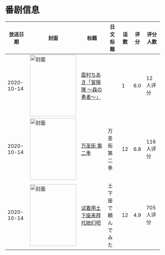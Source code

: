 # 番剧信息

|放送日期|封面|标题|日文标题|话数|评分|评分人数|
|---|---|---|---|---|---|---|
|2020-10-14|<img src="https://lain.bgm.tv/pic/cover/c/0b/1a/374650_y9rqq.jpg" alt="封面" style="width:150px;height:200px;object-fit:cover;">|[眉村ちあき「冒険隊 〜森の勇者〜」](https://bangumi.tv/subject/374650)||1|6.0|12人评分|
|2020-10-14|<img src="https://lain.bgm.tv/pic/cover/c/e9/15/312314_2X5XZ.jpg" alt="封面" style="width:150px;height:200px;object-fit:cover;">|[万圣街 第二季](https://bangumi.tv/subject/312314)|万圣街 第二季|12|6.8|116人评分|
|2020-10-14|<img src="https://lain.bgm.tv/pic/cover/c/82/5d/311600_p49yd.jpg" alt="封面" style="width:150px;height:200px;object-fit:cover;">|[试着用土下座来拜托她们吧](https://bangumi.tv/subject/311600)|土下座で頼んでみた|12|4.9|705人评分|
